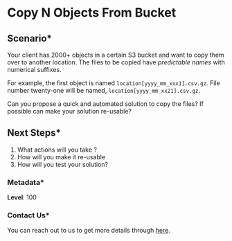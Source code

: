 # Copy N Objects From Bucket

## Scenario*
Your client has 2000+ objects in a certain S3 bucket and want to copy them over to another location. The files to be copied have _predictable names_ with numerical suffixes. 

For example, the first object is named `location[yyyy_mm_xxx1].csv.gz`. File number twenty-one will be named, `location[yyyy_mm_xx21].csv.gz`. 

Can you propose a quick and automated solution to copy the files? If possible can make your solution re-usable?

## Next Steps*

1. What actions will you take ?
1. How will you make it re-usable
1. How will you test your solution?

### Metadata*

**Level**: 100

### Contact Us*

You can reach out to us to get more details through [here](https://www.youtube.com/c/ValaxyTechnologies/about).

